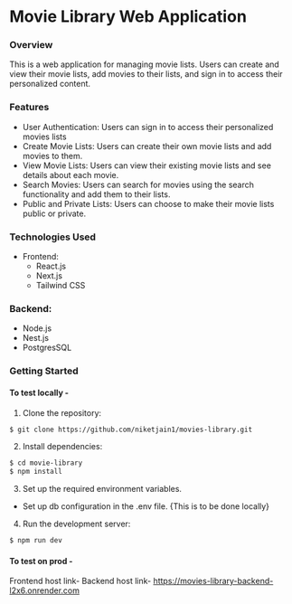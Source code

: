 # Movie Library Web Application

### Overview

This is a web application for managing movie lists. Users can create and view their movie lists, add movies to their lists, and sign in to access their personalized content.

### Features

- User Authentication: Users can sign in to access their personalized movies lists
- Create Movie Lists: Users can create their own movie lists and add movies to them.
- View Movie Lists: Users can view their existing movie lists and see details about each movie.
- Search Movies: Users can search for movies using the search functionality and add them to their lists.
- Public and Private Lists: Users can choose to make their movie lists public or private.

### Technologies Used

- Frontend:
  - React.js
  - Next.js
  - Tailwind CSS

### Backend:

- Node.js
- Nest.js
- PostgresSQL

### Getting Started

#### To test locally -

1. Clone the repository:

```bash
$ git clone https://github.com/niketjain1/movies-library.git
```

2. Install dependencies:

```bash
$ cd movie-library
$ npm install
```

3. Set up the required environment variables.

- Set up db configuration in the .env file. {This is to be done locally}

4. Run the development server:

```bash
$ npm run dev
```
#### To test on prod -
Frontend host link- 
Backend host link- https://movies-library-backend-l2x6.onrender.com